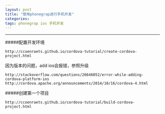 ```yaml
---
layout: post
title: "使用phonegrap进行手机开发"
categories:
tags: phonegrap ios 手机开发
---
```



---

#####配置开发环境

    http://ccoenraets.github.io/cordova-tutorial/create-cordova-project.html

因为版本的问题，add ios会报错，参照升级

    http://stackoverflow.com/questions/26646052/error-while-adding-cordova-platform-ios
    http://cordova.apache.org/announcements/2014/10/16/cordova-4.html

#####创建第一个项目

    http://ccoenraets.github.io/cordova-tutorial/build-cordova-project.html



